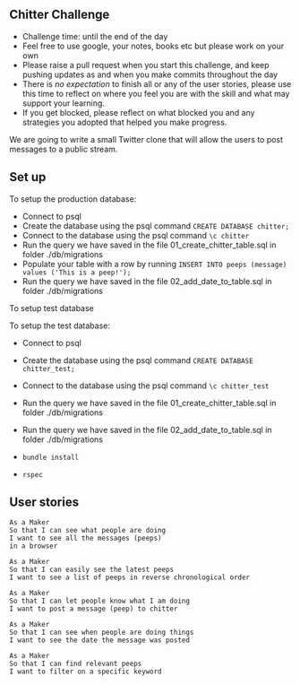 ## Chitter Challenge

* Challenge time: until the end of the day
* Feel free to use google, your notes, books etc but please work on your own
* Please raise a pull request when you start this challenge, and keep pushing updates as and when you make commits throughout the day
* There is _no expectation_ to finish all or any of the user stories, please use this time to reflect on where you feel you are with the skill and what may support your learning.
* If you get blocked, please reflect on what blocked you and any strategies you adopted that helped you make progress.

We are going to write a small Twitter clone that will allow the users to post messages to a public stream.

## Set up

To setup the production database:

* Connect to psql
* Create the database using the psql command `CREATE DATABASE chitter;`
* Connect to the database using the psql command `\c chitter`
* Run the query we have saved in the file 01_create_chitter_table.sql in folder ./db/migrations
* Populate your table with a row by running `INSERT INTO peeps (message) values ('This is a peep!');`
* Run the query we have saved in the file 02_add_date_to_table.sql in folder ./db/migrations

To setup test database 

To setup the test database:
* Connect to psql
* Create the database using the psql command `CREATE DATABASE chitter_test;`
* Connect to the database using the psql command `\c chitter_test`
* Run the query we have saved in the file 01_create_chitter_table.sql in folder ./db/migrations
* Run the query we have saved in the file 02_add_date_to_table.sql in folder ./db/migrations

* `bundle install`
* `rspec`

## User stories

```
As a Maker
So that I can see what people are doing
I want to see all the messages (peeps)
in a browser
```

```
As a Maker
So that I can easily see the latest peeps
I want to see a list of peeps in reverse chronological order
```

```
As a Maker
So that I can let people know what I am doing  
I want to post a message (peep) to chitter
```

```
As a Maker
So that I can see when people are doing things
I want to see the date the message was posted
```

```
As a Maker
So that I can find relevant peeps
I want to filter on a specific keyword
```
